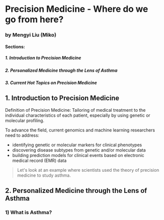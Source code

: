 # Precision Medicine - Where do we go from here?
### by Mengyi Liu (Miko)

#### Sections:
##### 1. Introduction to Precision Medicine
##### 2. Personalized Medicine through the Lens of Asthma
##### 3. Current Hot Topics on Precision Medicine

## 1. Introduction to Precision Medicine
Definition of Precision Medicine: Tailoring of medical treatment to the individual characteristics of each patient, especially by using genetic or molecular profiling.

To advance the field, current genomics and machine learning researchers need to address:

- identifying genetic or molecular markers for clinical phenotypes
- discovering disease subtypes from genetic and/or molecular data
- building prediction models for clinical events based on electronic medical record (EMR) data

> Let's look at an example where scientists used the theory of precision medicine to study asthma.

## 2. Personalized Medicine through the Lens of Asthma

### 1) What is Asthma?






